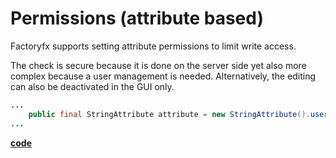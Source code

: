 # Permissions (attribute based)

Factoryfx supports setting attribute permissions to limit write access.

The check is secure because it is done on the server side yet also more complex because a user management is needed.
Alternatively, the editing can also be deactivated in the GUI only.
```java
...
    public final StringAttribute attribute = new StringAttribute().userReadOnly();
...
```

[**code**](https://github.com/factoryfx/factoryfx/tree/master/docu/src/main/java/io/github/factoryfx/docu/permission)